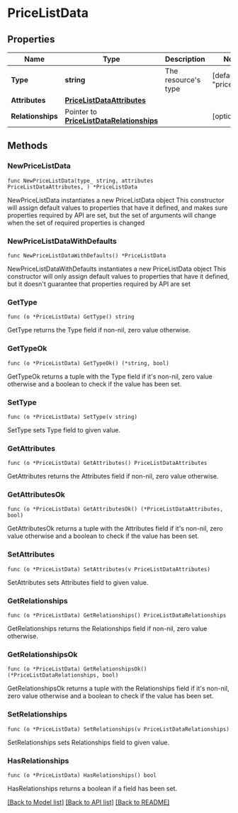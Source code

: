 # PriceListData

## Properties

Name | Type | Description | Notes
------------ | ------------- | ------------- | -------------
**Type** | **string** | The resource&#39;s type | [default to "price_lists"]
**Attributes** | [**PriceListDataAttributes**](PriceListDataAttributes.md) |  | 
**Relationships** | Pointer to [**PriceListDataRelationships**](PriceListDataRelationships.md) |  | [optional] 

## Methods

### NewPriceListData

`func NewPriceListData(type_ string, attributes PriceListDataAttributes, ) *PriceListData`

NewPriceListData instantiates a new PriceListData object
This constructor will assign default values to properties that have it defined,
and makes sure properties required by API are set, but the set of arguments
will change when the set of required properties is changed

### NewPriceListDataWithDefaults

`func NewPriceListDataWithDefaults() *PriceListData`

NewPriceListDataWithDefaults instantiates a new PriceListData object
This constructor will only assign default values to properties that have it defined,
but it doesn't guarantee that properties required by API are set

### GetType

`func (o *PriceListData) GetType() string`

GetType returns the Type field if non-nil, zero value otherwise.

### GetTypeOk

`func (o *PriceListData) GetTypeOk() (*string, bool)`

GetTypeOk returns a tuple with the Type field if it's non-nil, zero value otherwise
and a boolean to check if the value has been set.

### SetType

`func (o *PriceListData) SetType(v string)`

SetType sets Type field to given value.


### GetAttributes

`func (o *PriceListData) GetAttributes() PriceListDataAttributes`

GetAttributes returns the Attributes field if non-nil, zero value otherwise.

### GetAttributesOk

`func (o *PriceListData) GetAttributesOk() (*PriceListDataAttributes, bool)`

GetAttributesOk returns a tuple with the Attributes field if it's non-nil, zero value otherwise
and a boolean to check if the value has been set.

### SetAttributes

`func (o *PriceListData) SetAttributes(v PriceListDataAttributes)`

SetAttributes sets Attributes field to given value.


### GetRelationships

`func (o *PriceListData) GetRelationships() PriceListDataRelationships`

GetRelationships returns the Relationships field if non-nil, zero value otherwise.

### GetRelationshipsOk

`func (o *PriceListData) GetRelationshipsOk() (*PriceListDataRelationships, bool)`

GetRelationshipsOk returns a tuple with the Relationships field if it's non-nil, zero value otherwise
and a boolean to check if the value has been set.

### SetRelationships

`func (o *PriceListData) SetRelationships(v PriceListDataRelationships)`

SetRelationships sets Relationships field to given value.

### HasRelationships

`func (o *PriceListData) HasRelationships() bool`

HasRelationships returns a boolean if a field has been set.


[[Back to Model list]](../README.md#documentation-for-models) [[Back to API list]](../README.md#documentation-for-api-endpoints) [[Back to README]](../README.md)


